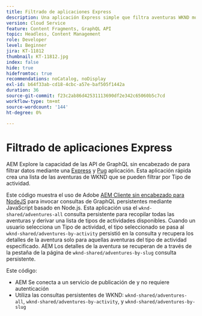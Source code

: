 ```yaml
---
title: Filtrado de aplicaciones Express
description: Una aplicación Express simple que filtra aventuras WKND modeladas con fragmentos de contenido.
version: Cloud Service
feature: Content Fragments, GraphQL API
topic: Headless, Content Management
role: Developer
level: Beginner
jira: KT-11812
thumbnail: KT-11812.jpg
index: false
hide: true
hidefromtoc: true
recommendations: noCatalog, noDisplay
exl-id: b64f33ab-cd18-4cbc-a57e-baf505f1442a
duration: 36
source-git-commit: f23c2ab86d42531113690df2e342c65060b5c7cd
workflow-type: tm+mt
source-wordcount: '144'
ht-degree: 0%

---
```


# Filtrado de aplicaciones Express

AEM Explore la capacidad de las API de GraphQL sin encabezado de para filtrar datos mediante una [Express](https://expressjs.com/) y [Pug](https://pugjs.org/) aplicación. Esta aplicación rápida crea una lista de las aventuras de WKND que se pueden filtrar por Tipo de actividad.

Este código muestra el uso de Adobe [AEM Cliente sin encabezado para NodeJS](https://github.com/adobe/aem-headless-client-nodejs#aem-headless-client-for-nodejs) para invocar consultas de GraphQL persistentes mediante JavaScript basado en Node.js. Esta aplicación usa el `wknd-shared/adventures-all` consulta persistente para recopilar todas las aventuras y derivar una lista de tipos de actividades disponibles. Cuando un usuario selecciona un Tipo de actividad, el tipo seleccionado se pasa al `wknd-shared/adventures-by-activity` persistió en la consulta y recupera los detalles de la aventura solo para aquellas aventuras del tipo de actividad especificado. AEM Los detalles de la aventura se recuperan de a través de la pestaña de la página de `wknd-shared/adventures-by-slug` consulta persistente.

Este código:

+ AEM Se conecta a un servicio de publicación de y no requiere autenticación
+ Utiliza las consultas persistentes de WKND: `wknd-shared/adventures-all`, `wknd-shared/adventures-by-activity`, y `wknd-shared/adventures-by-slug`
